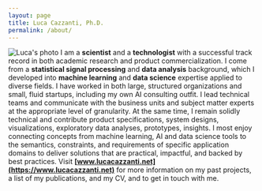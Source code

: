 ```yaml
---
layout: page
title: Luca Cazzanti, Ph.D.
permalink: /about/
---
```

![Luca's photo]({{site.baseurl}}/images/luca_photo_face.jpg) I am a **scientist** and a **technologist** with a successful track record in both academic research and product commercialization. I come from a **statistical signal processing** and **data analysis** background, which I developed into **machine learning** and **data science** expertise applied to diverse fields. I have worked in both large, structured organizations and small, fluid startups, including my own AI consulting outfit. I lead technical teams and communicate with the business units and subject matter experts at the appropriate level of granularity. At the same time, I remain solidly technical and contribute product specifications, system designs, visualizations, exploratory data analyses, prototypes, insights. I most enjoy connecting concepts from machine learning, AI and data science tools to the semantics, constraints, and requirements of specific application domains to deliver solutions that are practical, impactful, and backed by best practices. Visit **[www.lucacazzanti.net](https://www.lucacazzanti.net)** for more information on my past projects, a list of my publications, and my CV, and to get in touch with me.


